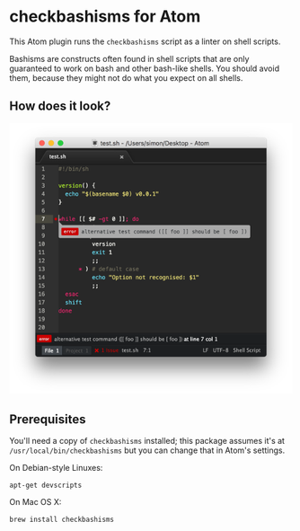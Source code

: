 # checkbashisms for Atom

This Atom plugin runs the `checkbashisms` script as a linter on shell scripts.

Bashisms are constructs often found in shell scripts that are only guaranteed to work on bash and other bash-like shells. You should avoid them, because they might not do what you expect on all shells.

## How does it look?

![](https://raw.githubusercontent.com/simonwhitaker/atom-checkbashisms/master/screenshot.png)

## Prerequisites

You'll need a copy of `checkbashisms` installed; this package assumes it's at `/usr/local/bin/checkbashisms` but you can change that in Atom's settings.

On Debian-style Linuxes:

    apt-get devscripts

On Mac OS X:

    brew install checkbashisms
